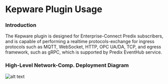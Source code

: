 # Kepware Plugin Usage

### Introduction
The Kepware plugin is designed for Enterprise-Connect Predix subscribers, and is capable of performing a realtime protocols-exchange for ingress protocols such as MQTT, WebSocket, HTTP, OPC UA/DA, TCP, and egress framework, such as gRPC, which is supported by Predix EventHub service.

### High-Level Network-Comp. Deployment Diagram
![alt text](https://github.build.ge.com/Enterprise-Connect/ec-sdk/blob/beta/plugins/kepware/KepwareCBPlugin.png)
